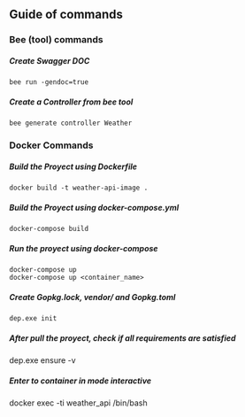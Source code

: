 
## Guide of commands 


### Bee (tool) commands

##### Create Swagger DOC

    bee run -gendoc=true

##### Create a Controller from bee tool

    bee generate controller Weather



### Docker Commands

##### Build the Proyect using Dockerfile

    docker build -t weather-api-image .

##### Build the Proyect using docker-compose.yml    
    docker-compose build

##### Run the proyect using docker-compose

    docker-compose up 
    docker-compose up <container_name>

##### Create Gopkg.lock, vendor/ and Gopkg.toml

    dep.exe init

##### After pull the proyect, check if all requirements are satisfied
dep.exe ensure -v

##### Enter to container in mode interactive
docker exec -ti weather_api /bin/bash

